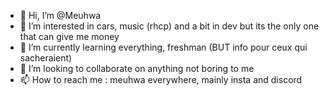 - 👋 Hi, I’m @Meuhwa 
- 👀 I’m interested in cars, music (rhcp) and a bit in dev but its the only one that can give me money
- 🌱 I’m currently learning everything, freshman (BUT info pour ceux qui sacheraient)
- 🤝 I’m looking to collaborate on anything not boring to me
- 📫 How to reach me : meuhwa everywhere, mainly insta and discord
  
<!---
Meuhwa/Meuhwa is a ✨ special ✨ repository because its `README.md` (this file) appears on your GitHub profile.
You can click the Preview link to take a look at your changes.
--->
